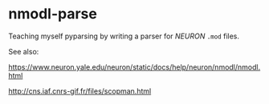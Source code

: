 # nmodl-parse

Teaching myself pyparsing by writing a parser for _NEURON_ `.mod` files.


See also:

https://www.neuron.yale.edu/neuron/static/docs/help/neuron/nmodl/nmodl.html

http://cns.iaf.cnrs-gif.fr/files/scopman.html
